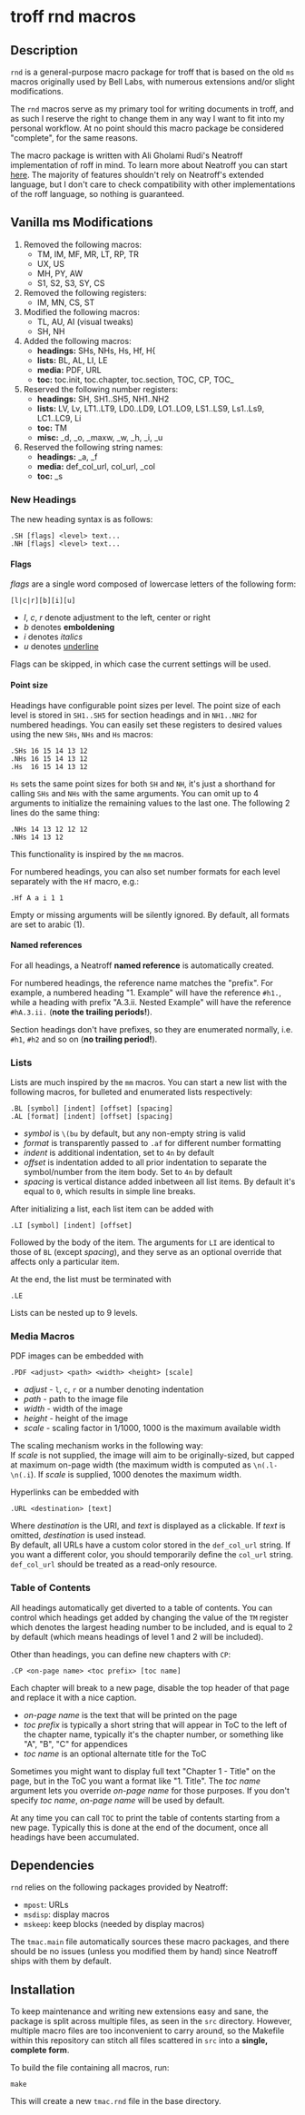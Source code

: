 # troff rnd macros

## Description

`rnd` is a general-purpose macro package for troff that is based on
the old `ms` macros originally used by Bell Labs, with numerous
extensions and/or slight modifications.

The `rnd` macros serve as my primary tool for writing documents in
troff, and as such I reserve the right to change them in any way I
want to fit into my personal workflow. At no point should this
macro package be considered "complete", for the same reasons.

The macro package is written with Ali Gholami Rudi's Neatroff
implementation of roff in mind. To learn more about Neatroff you
can start [here](https://litcave.rudi.ir/neatroff.pdf). The majority
of features shouldn't rely on Neatroff's extended language, but
I don't care to check compatibility with other implementations of
the roff language, so nothing is guaranteed.

## Vanilla ms Modifications

1. Removed the following macros:
    - TM, IM, MF, MR, LT, RP, TR
    - UX, US
    - MH, PY, AW
    - S1, S2, S3, SY, CS
2. Removed the following registers:
    - IM, MN, CS, ST
3. Modified the following macros:
    - TL, AU, AI (visual tweaks)
    - SH, NH
4. Added the following macros:
    - **headings:** SHs, NHs, Hs, Hf, H{
    - **lists:** BL, AL, LI, LE
    - **media:** PDF, URL
    - **toc:** toc.init, toc.chapter, toc.section, TOC, CP, TOC\_
5. Reserved the following number registers:
    - **headings:** SH, SH1..SH5, NH1..NH2
    - **lists:** LV, Lv, LT1..LT9, LD0..LD9, LO1..LO9, LS1..LS9, Ls1..Ls9, LC1..LC9, Li
    - **toc:** TM
    - **misc:** \_d, \_o, \_maxw, \_w, \_h, \_i, \_u
6. Reserved the following string names:
    - **headings:** \_a, \_f
    - **media:** def\_col\_url, col\_url, \_col
    - **toc:** \_s

### New Headings

The new heading syntax is as follows:

    .SH [flags] <level> text...
    .NH [flags] <level> text...

#### Flags

*flags* are a single word composed of lowercase letters of the
following form:

    [l|c|r][b][i][u]

- *l*, *c*, *r* denote adjustment to the left, center or right
- *b* denotes **emboldening**
- *i* denotes *italics*
- *u* denotes <u>underline</u>

Flags can be skipped, in which case the current settings will
be used.

#### Point size

Headings have configurable point sizes per level. The point size
of each level is stored in `SH1..SH5` for section headings and
in `NH1..NH2` for numbered headings. You can easily set these
registers to desired values using the new `SHs`, `NHs` and `Hs`
macros:

    .SHs 16 15 14 13 12
    .NHs 16 15 14 13 12
    .Hs  16 15 14 13 12

`Hs` sets the same point sizes for both `SH` and `NH`, it's just
a shorthand for calling `SHs` and `NHs` with the same arguments.
You can omit up to 4 arguments to initialize the remaining values
to the last one. The following 2 lines do the same thing:

    .NHs 14 13 12 12 12
    .NHs 14 13 12

This functionality is inspired by the `mm` macros.

For numbered headings, you can also set number formats for each
level separately with the `Hf` macro, e.g.:

    .Hf A a i 1 1

Empty or missing arguments will be silently ignored. By default,
all formats are set to arabic (1).

#### Named references

For all headings, a Neatroff **named reference** is automatically
created.

For numbered headings, the reference name matches the "prefix".
For example, a numbered heading "1. Example" will have the reference
`#h1.`, while a heading with prefix "A.3.ii. Nested Example" will
have the reference `#hA.3.ii.` (**note the trailing periods!**).

Section headings don't have prefixes, so they are enumerated
normally, i.e. `#h1`, `#h2` and so on (**no trailing period!**).

### Lists

Lists are much inspired by the `mm` macros. You can start a
new list with the following macros, for bulleted and enumerated
lists respectively:

    .BL [symbol] [indent] [offset] [spacing]
    .AL [format] [indent] [offset] [spacing]

- *symbol* is `\(bu` by default, but any non-empty string is valid
- *format* is transparently passed to `.af` for different number
formatting
- *indent* is additional indentation, set to `4n` by default
- *offset* is indentation added to all prior indentation to separate
the symbol/number from the item body. Set to `4n` by default
- *spacing* is vertical distance added inbetween all list items.
By default it's equal to `0`, which results in simple line breaks.

After initializing a list, each list item can be added with

    .LI [symbol] [indent] [offset]

Followed by the body of the item.
The arguments for `LI` are identical to those of `BL` (except
*spacing*), and they serve as an optional override that affects
only a particular item.

At the end, the list must be terminated with

    .LE

Lists can be nested up to 9 levels.

### Media Macros

PDF images can be embedded with

    .PDF <adjust> <path> <width> <height> [scale]

- *adjust* - `l`, `c`, `r` or a number denoting indentation
- *path* - path to the image file
- *width* - width of the image
- *height* - height of the image
- *scale* - scaling factor in 1/1000, 1000 is the maximum available width

The scaling mechanism works in the following way:  
If *scale* is not supplied, the image will aim to be originally-sized, but
capped at maximum on-page width (the maximum width is computed as
`\n(.l-\n(.i`). If *scale* is supplied, 1000 denotes the maximum width.

Hyperlinks can be embedded with

    .URL <destination> [text]

Where *destination* is the URI, and *text* is displayed as a clickable.
If *text* is omitted, *destination* is used instead.  
By default, all URLs have a custom color stored in the `def_col_url`
string. If you want a different color, you should temporarily define the
`col_url` string. `def_col_url` should be treated as a read-only resource.

### Table of Contents

All headings automatically get diverted to a table of contents.
You can control which headings get added by changing the value
of the `TM` register which denotes the largest heading number
to be included, and is equal to 2 by default (which means
headings of level 1 and 2 will be included).

Other than headings, you can define new chapters with `CP`:

    .CP <on-page name> <toc prefix> [toc name]

Each chapter will break to a new page, disable the top header
of that page and replace it with a nice caption.

- *on-page name* is the text that will be printed on the page
- *toc prefix* is typically a short string that will appear
in ToC to the left of the chapter name, typically it's the
chapter number, or something like "A", "B", "C" for appendices
- *toc name* is an optional alternate title for the ToC

Sometimes you might want to display full text "Chapter 1 - Title"
on the page, but in the ToC you want a format like "1. Title".
The *toc name* argument lets you override *on-page name* for
those purposes. If you don't specify *toc name*, *on-page name*
will be used by default.

At any time you can call `TOC` to print the table of contents
starting from a new page. Typically this is done at the end
of the document, once all headings have been accumulated.

## Dependencies

`rnd` relies on the following packages provided by Neatroff:

- `mpost`: URLs
- `msdisp`: display macros
- `mskeep`: keep blocks (needed by display macros)

The `tmac.main` file automatically sources these macro packages, and
there should be no issues (unless you modified them by hand) since
Neatroff ships with them by default.

## Installation

To keep maintenance and writing new extensions easy and sane, the
package is split across multiple files, as seen in the `src`
directory. However, multiple macro files are too inconvenient to
carry around, so the Makefile within this repository can stitch
all files scattered in `src` into a **single, complete form**.

To build the file containing all macros, run:

    make

This will create a new `tmac.rnd` file in the base directory.
